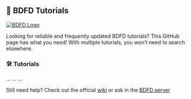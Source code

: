## 👋 BDFD Tutorials

[![BDFD Logo](https://github.com/user-attachments/assets/789fb2a2-aa5b-4fe3-a521-4c30b8438519)](https://app.botdesignerdiscord.com/)

Looking for reliable and frequently updated BDFD tutorials? This GitHub page has what you need! With multiple tutorials, you won’t need to search elsewhere.


### 🛠️ Tutorials

...
...
...

Still need help? Check out the official [wiki](https://github.com/NilPointer-Software/bdfd-wiki) or ask in the [BDFD server](https://botdesignerdiscord.com/discord)
